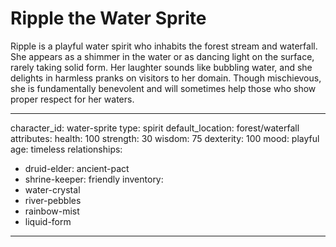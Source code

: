 # Ripple the Water Sprite

Ripple is a playful water spirit who inhabits the forest stream and waterfall. She appears as a shimmer in the water or as dancing light on the surface, rarely taking solid form. Her laughter sounds like bubbling water, and she delights in harmless pranks on visitors to her domain. Though mischievous, she is fundamentally benevolent and will sometimes help those who show proper respect for her waters.

---
character_id: water-sprite
type: spirit
default_location: forest/waterfall
attributes:
  health: 100
  strength: 30
  wisdom: 75
  dexterity: 100
  mood: playful
  age: timeless
relationships:
  - druid-elder: ancient-pact
  - shrine-keeper: friendly
inventory:
  - water-crystal
  - river-pebbles
  - rainbow-mist
  - liquid-form
---